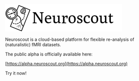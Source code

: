 ![GitHub Logo](Neuroscout_Simple_Wide.png)

Neuroscout is a cloud-based platform for flexible re-analysis of (naturalistic) fMRI datasets.

The public alpha is officially available here:

[https://alpha.neuroscout.org](https://alpha.neuroscout.org)

Try it now!
